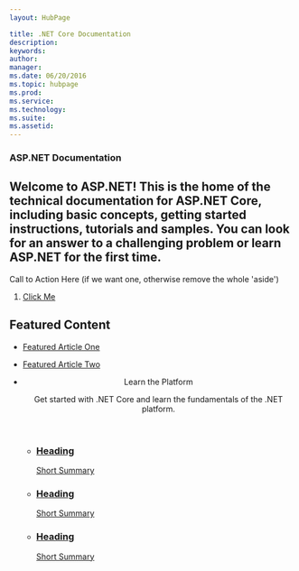 ```yaml
---
layout: HubPage

title: .NET Core Documentation
description:
keywords:
author:
manager:
ms.date: 06/20/2016
ms.topic: hubpage
ms.prod:
ms.service:
ms.technology:
ms.suite:
ms.assetid:
---
```


<article id="main">
    <section id="hero-content" class="graph">
        <h1>ASP.NET Documentation</h1>
        <h2>Welcome to ASP.NET! This is the home of the technical documentation for ASP.NET Core, including basic concepts, getting started instructions, tutorials and samples. You can look for an answer to a challenging problem or learn ASP.NET for the first time.</h2>
    </section>
    <aside class="alert section-border">
        <p>Call to Action Here (if we want one, otherwise remove the whole 'aside')</p>
        <ol class="action-list">
            <li><a href="https://dot.net/core" class="button-bordered button-translucent">Click Me</a></li>
        </ol>
    </aside>
    <section id="featured" class="container">
        <h2 class="section-heading"><span class="icon icon-lightbulb-checked"></span> Featured Content</h2>
        <div class="features row">
            <ul class="column-half">
                <li><a href="">Featured Article One</a></li>
            </ul>
            <ul class="column-half">
                <li><a href="">Featured Article Two</a></li>
            </ul>
        </div>
    </section>
    <div id="journeys">
        <section class="container">
            <ul class="journeys-list">
                <li class="journey-step">
                    <header class="journey-step-header row">
                        <div class="title column-third">
                            <span class="icon icon-tip"></span>
                            <p>Learn the Platform</p>
                        </div>
                        <p class="description column-two-thirds">
                            Get started with .NET Core and learn the fundamentals of the .NET platform.
                        </p>
                    </header>
                    <section class="journey-step-elements content">
                        <ul class="row">
                            <li class="column column-third">
                                <a href="">
                                    <h3>Heading</h3>
                                    <p>Short Summary</p>
                                </a>
                            </li>
                            <li class="column column-third">
                                <a href="">
                                    <h3>Heading</h3>
                                    <p>Short Summary</p>
                                </a>
                            </li>
                            <li class="column column-third">
                                <a href="">
                                    <h3>Heading</h3>
                                    <p>Short Summary</p>
                                </a>
                            </li>
                        </ul>
                    </section>
                </li>
            </ul>
        </section>
    </div>
</article>
